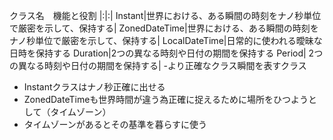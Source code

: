 クラス名　機能と役割
|:|:|
Instant|世界における、ある瞬間の時刻をナノ秒単位で厳密を示して、保持する|
ZonedDateTime|世界における、ある瞬間の時刻をナノ秒単位で厳密を示して、保持する|
LocalDateTime|日常的に使われる曖昧な日時を保持する
Duration|2つの異なる時刻や日付の期間を保持する
Period| 2つの異なる時刻や日付の期間を保持する|
-より正確なクラス瞬間を表すクラス
- Instantクラスはナノ秒正確に出せる
- ZonedDateTimeも世界時間が違う為正確に捉えるために場所をひつようとして（タイムゾーン）
- タイムゾーンがあるとその基準を暮らすに使う
